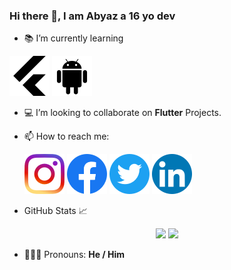 ### Hi there 👋, I am Abyaz a 16 yo dev

- 📚 I’m currently learning

![](./icons/flutter_icon.png)
![](./icons/android_icon.png)

- 💻 I’m looking to collaborate on **Flutter** Projects.

- 📫 How to reach me:<br />

  [![](./icons/ig_icon.png)](https://www.instagram.com/abyazkhalid/?hl=en)
    [![](./icons/facebook_icon.png)](https://www.facebook.com/muhammad.abyaz.921)
      [![](./icons/twitter_icon.png)](https://twitter.com/MuhammadAbyaz1)
        [![](./icons/linkedin_icon.png)](https://www.linkedin.com/in/muhammad-abyaz-302172204/)

- GitHub Stats 📈
<p align="center">
<img src='https://github-readme-stats.vercel.app/api?username=MuhammadAbyaz&show_icons=true&theme=nightowl' height:'50'>
<img src='https://github-readme-stats.vercel.app/api/top-langs/?username=MuhammadAbyaz&theme=nightowl'>
  
- 💁🏻‍♂️ Pronouns: **He / Him**
